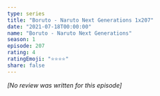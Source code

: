 ```yaml
---
type: series
title: "Boruto - Naruto Next Generations 1x207"
date: "2021-07-18T00:00:00"
name: "Boruto - Naruto Next Generations"
season: 1
episode: 207
rating: 4
ratingEmoji: "⭐️⭐️⭐️⭐️"
share: false
---
```


*[No review was written for this episode]*
